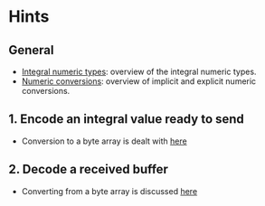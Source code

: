 # Hints

## General

- [Integral numeric types][integral-numeric-types]: overview of the integral numeric types.
- [Numeric conversions][numeric-conversions]: overview of implicit and explicit numeric conversions.

## 1. Encode an integral value ready to send

- Conversion to a byte array is dealt with [here][bit-converter-get-bytes]

## 2. Decode a received buffer

- Converting from a byte array is discussed [here][bit-converter-to-type]

[integral-numeric-types]: https://docs.microsoft.com/en-us/dotnet/csharp/language-reference/builtin-types/integral-numeric-types

[numeric-conversions]: https://docs.microsoft.com/en-us/dotnet/csharp/language-reference/builtin-types/numeric-conversions

[bit-converter-get-bytes]: https://docs.microsoft.com/en-us/dotnet/api/system.bitconverter.getbytes

[bit-converter-to-type]: https://docs.microsoft.com/en-us/dotnet/api/system.bitconverter.toint16
